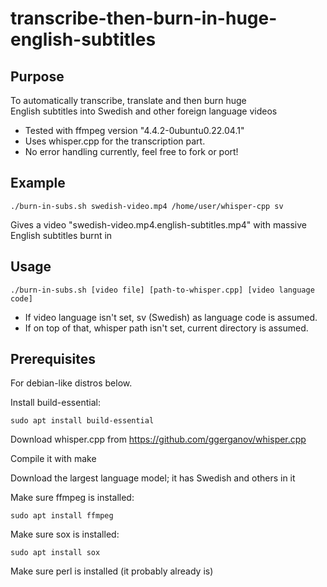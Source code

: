 # transcribe-then-burn-in-huge-english-subtitles

## Purpose

To automatically transcribe, translate and then burn huge  
English subtitles into Swedish and other foreign language videos

* Tested with ffmpeg version "4.4.2-0ubuntu0.22.04.1"
* Uses whisper.cpp for the transcription part.
* No error handling currently, feel free to fork or port!

## Example

```./burn-in-subs.sh swedish-video.mp4 /home/user/whisper-cpp sv```

Gives a video "swedish-video.mp4.english-subtitles.mp4"
with massive English subtitles burnt in

## Usage

```./burn-in-subs.sh [video file] [path-to-whisper.cpp] [video language code]```

* If video language isn't set, sv (Swedish) as language code
is assumed.
* If on top of that, whisper path isn't set,
current directory is assumed.

## Prerequisites

For debian-like distros below.

Install build-essential:

    sudo apt install build-essential

Download whisper.cpp from <https://github.com/ggerganov/whisper.cpp>

Compile it with make

Download the largest language model; it has Swedish and others in it

Make sure ffmpeg is installed:

    sudo apt install ffmpeg
    
Make sure sox is installed:

    sudo apt install sox
    
Make sure perl is installed (it probably already is)
